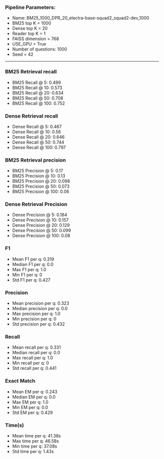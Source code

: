 ### Pipeline Parameters:
* Name: BM25_1000_DPR_20_electra-base-squad2_squad2-dev_1000
* BM25 top K = 1000
* Dense top K = 20
* Reader top K = 1
* FAISS dimension = 768
* USE_GPU = True
* Number of questions: 1000
* Seed = 42
------
### BM25 Retrieval recall 
* BM25 Recall @ 5: 0.499
* BM25 Recall @ 10: 0.573
* BM25 Recall @ 20: 0.634
* BM25 Recall @ 50: 0.708
* BM25 Recall @ 100: 0.752
### Dense Retrieval recall 
* Dense Recall @ 5: 0.467
* Dense Recall @ 10: 0.56
* Dense Recall @ 20: 0.646
* Dense Recall @ 50: 0.744
* Dense Recall @ 100: 0.797
### BM25 Retrieval precision 
* BM25 Precision @ 5: 0.17
* BM25 Precision @ 10: 0.13
* BM25 Precision @ 20: 0.098
* BM25 Precision @ 50: 0.073
* BM25 Precision @ 100: 0.06
### Dense Retrieval Precision 
* Dense Precision @ 5: 0.184
* Dense Precision @ 10: 0.157
* Dense Precision @ 20: 0.129
* Dense Precision @ 50: 0.099
* Dense Precision @ 100: 0.08
### F1 
* Mean F1 per q: 0.319
* Median F1 per q: 0.0
* Max F1 per q: 1.0
* Min F1 per q: 0
* Std F1 per q: 0.427
### Precision 
* Mean precision per q: 0.323
* Median precision per q: 0.0
* Max precision per q: 1.0
* Min precision per q: 0
* Std precision per q: 0.432
### Recall 
* Mean recall per q: 0.331
* Median recall per q: 0.0
* Max recall per q: 1.0
* Min recall per q: 0
* Std recall per q: 0.441
### Exact Match 
* Mean EM per q: 0.243
* Median EM per q: 0.0
* Max EM per q: 1.0
* Min EM per q: 0.0
* Std EM per q: 0.429
### Time(s) 
* Mean time per q: 41.38s
* Max time per q: 46.58s
* Min time per q: 37.08s
* Std time per q: 1.43s

